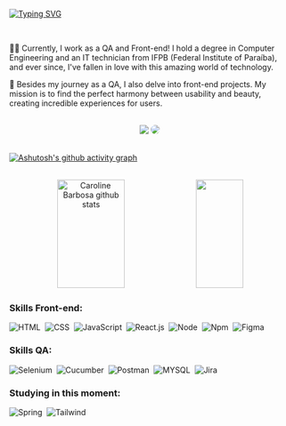 [![Typing SVG](https://readme-typing-svg.herokuapp.com/?color=FFB26F&size=35&center=true&vCenter=true&width=1000&lines=Hi,+I'm+Beatriz!;Be+Welcome!+:%29)](https://github.com/beatrizaf)

<br>

<p>
🧑‍💻 Currently, I work as a QA and Front-end! I hold a degree in Computer Engineering and an IT technician from IFPB (Federal Institute of Paraíba), and ever since, I've fallen in love with this amazing world of technology.

💼 Besides my journey as a QA, I also delve into front-end projects. My mission is to find the perfect harmony between usability and beauty, creating incredible experiences for users.
</p>

<br>

<div align="center"> 
<a href = "mailto:abeatrizaraujof@gmail.com"> <img src="https://img.shields.io/badge/-Gmail-%23333?style=for-the-badge&logo=gmail&logoColor=white" target="_blank"></a>
<a href="https://www.linkedin.com/in/araujo-beatriz/" target="_blank"><img src="https://img.shields.io/badge/-LinkedIn-%230077B5?style=for-the-badge&logo=linkedin&logoColor=white" style="border-radius: 30px" target="_blank"></a> 
 </div>

 <br>

[![Ashutosh's github activity graph](https://github-readme-activity-graph.vercel.app/graph?username=beatrizaf&bg_color=0d1117&color=FFB26F&line=FFB26F&point=403d3d&area=true&hide_border=true)](https://github.com/ashutosh00710/github-readme-activity-graph)

<br>

<div align="center">  
  <img width="49%" height="195px" src="https://github-readme-stats.vercel.app/api?username=beatrizaf&show_icons=true&count_private=true&hide_border=true&title_color=FFB26F&icon_color=FFB26F&text_color=c9d1d9&bg_color=0d1117" alt="Caroline Barbosa github stats" /> 
  <img width="41%" height="195px" src="https://github-readme-stats.vercel.app/api/top-langs/?username=beatrizaf&layout=compact&hide_border=true&title_color=FFB26F&text_color=FFB26F&bg_color=0d1117" />
</div>


 ### Skills Front-end:
![HTML](https://img.shields.io/badge/-HTML-0D1117?style=for-the-badge&logo=HTML5&logoColor=1572B6&labelColor=0D1117)&nbsp;
![CSS](https://img.shields.io/badge/-CSS-0D1117?style=for-the-badge&logo=CSS3&logoColor=1572B6&labelColor=0D1117)&nbsp;
![JavaScript](https://img.shields.io/badge/-JavaScript-0D1117?style=for-the-badge&logo=javascript&labelColor=0D1117)&nbsp;
![React.js](https://img.shields.io/badge/-React.js-0D1117?style=for-the-badge&logo=react&labelColor=0D1117)&nbsp; 
![Node](https://img.shields.io/badge/-Node-0D1117?style=for-the-badge&logo=nodedotjs&labelColor=0D1117)&nbsp;
![Npm](https://img.shields.io/badge/-Npm-0D1117?style=for-the-badge&logo=npm&labelColor=0D1117)&nbsp;
![Figma](https://img.shields.io/badge/-Figma-0D1117?style=for-the-badge&logo=figma&labelColor=0D1117)&nbsp; 



### Skills QA:
![Selenium](https://img.shields.io/badge/-Selenium-0D1117?style=for-the-badge&logo=Selenium&labelColor=0D1117)&nbsp;
![Cucumber](https://img.shields.io/badge/-Cucumber-0D1117?style=for-the-badge&logo=Cucumber&labelColor=0D1117)&nbsp;
![Postman](https://img.shields.io/badge/-Postman-0D1117?style=for-the-badge&logo=Postman&labelColor=0D1117)&nbsp;
![MYSQL](https://img.shields.io/badge/-MYSQL-0D1117?style=for-the-badge&logo=Mysql&labelColor=0D1117)&nbsp;
![Jira](https://img.shields.io/badge/-Jira-0D1117?style=for-the-badge&logo=Jira&labelColor=0D1117)&nbsp;

### Studying in this moment:

![Spring](https://img.shields.io/badge/-Spring-0D1117?style=for-the-badge&logo=Spring&labelColor=0D1117)&nbsp;
![Tailwind](https://img.shields.io/badge/-Tailwind-0D1117?style=for-the-badge&logo=Tailwind-css&labelColor=0D1117)&nbsp;
